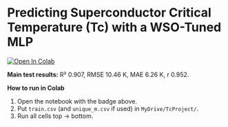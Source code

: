 # Predicting Superconductor Critical Temperature (Tc) with a WSO-Tuned MLP

[![Open In Colab](https://colab.research.google.com/assets/colab-badge.svg)](
  https://colab.research.google.com/github/MedBelhoucha/tc-prediction/blob/main/notebooks/Predicting_Superconductor_Tc.ipynb
)

**Main test results:** R² 0.907, RMSE 10.46 K, MAE 6.26 K, r 0.952.

**How to run in Colab**
1. Open the notebook with the badge above.
2. Put `train.csv` (and `unique_m.csv` if used) in `MyDrive/TcProject/`.
3. Run all cells top → bottom.

